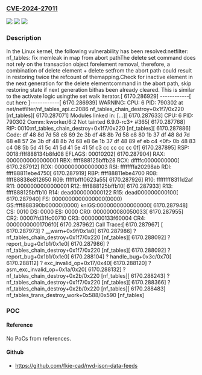 ### [CVE-2024-27011](https://cve.mitre.org/cgi-bin/cvename.cgi?name=CVE-2024-27011)
![](https://img.shields.io/static/v1?label=Product&message=Linux&color=blue)
![](https://img.shields.io/static/v1?label=Version&message=591054469b3e%3C%20a1bd2a38a1c6%20&color=brighgreen)
![](https://img.shields.io/static/v1?label=Vulnerability&message=n%2Fa&color=brighgreen)

### Description

In the Linux kernel, the following vulnerability has been resolved:netfilter: nf_tables: fix memleak in map from abort pathThe delete set command does not rely on the transaction object forelement removal, therefore, a combination of delete element + delete setfrom the abort path could result in restoring twice the refcount of themapping.Check for inactive element in the next generation for the delete elementcommand in the abort path, skip restoring state if next generation bithas been already cleared. This is similar to the activate logic usingthe set walk iterator.[ 6170.286929] ------------[ cut here ]------------[ 6170.286939] WARNING: CPU: 6 PID: 790302 at net/netfilter/nf_tables_api.c:2086 nf_tables_chain_destroy+0x1f7/0x220 [nf_tables][ 6170.287071] Modules linked in: [...][ 6170.287633] CPU: 6 PID: 790302 Comm: kworker/6:2 Not tainted 6.9.0-rc3+ #365[ 6170.287768] RIP: 0010:nf_tables_chain_destroy+0x1f7/0x220 [nf_tables][ 6170.287886] Code: df 48 8d 7d 58 e8 69 2e 3b df 48 8b 7d 58 e8 80 1b 37 df 48 8d 7d 68 e8 57 2e 3b df 48 8b 7d 68 e8 6e 1b 37 df 48 89 ef eb c4 <0f> 0b 48 83 c4 08 5b 5d 41 5c 41 5d 41 5e 41 5f c3 cc cc cc cc 0f[ 6170.287895] RSP: 0018:ffff888134b8fd08 EFLAGS: 00010202[ 6170.287904] RAX: 0000000000000001 RBX: ffff888125bffb28 RCX: dffffc0000000000[ 6170.287912] RDX: 0000000000000003 RSI: ffffffffa20298ab RDI: ffff88811ebe4750[ 6170.287919] RBP: ffff88811ebe4700 R08: ffff88838e812650 R09: fffffbfff0623a55[ 6170.287926] R10: ffffffff8311d2af R11: 0000000000000001 R12: ffff888125bffb10[ 6170.287933] R13: ffff888125bffb10 R14: dead000000000122 R15: dead000000000100[ 6170.287940] FS:  0000000000000000(0000) GS:ffff888390b00000(0000) knlGS:0000000000000000[ 6170.287948] CS:  0010 DS: 0000 ES: 0000 CR0: 0000000080050033[ 6170.287955] CR2: 00007fd31fc00710 CR3: 0000000133f60004 CR4: 00000000001706f0[ 6170.287962] Call Trace:[ 6170.287967]  <TASK>[ 6170.287973]  ? __warn+0x9f/0x1a0[ 6170.287986]  ? nf_tables_chain_destroy+0x1f7/0x220 [nf_tables][ 6170.288092]  ? report_bug+0x1b1/0x1e0[ 6170.287986]  ? nf_tables_chain_destroy+0x1f7/0x220 [nf_tables][ 6170.288092]  ? report_bug+0x1b1/0x1e0[ 6170.288104]  ? handle_bug+0x3c/0x70[ 6170.288112]  ? exc_invalid_op+0x17/0x40[ 6170.288120]  ? asm_exc_invalid_op+0x1a/0x20[ 6170.288132]  ? nf_tables_chain_destroy+0x2b/0x220 [nf_tables][ 6170.288243]  ? nf_tables_chain_destroy+0x1f7/0x220 [nf_tables][ 6170.288366]  ? nf_tables_chain_destroy+0x2b/0x220 [nf_tables][ 6170.288483]  nf_tables_trans_destroy_work+0x588/0x590 [nf_tables]

### POC

#### Reference
No PoCs from references.

#### Github
- https://github.com/fkie-cad/nvd-json-data-feeds

